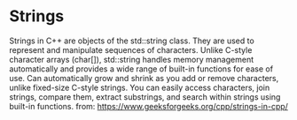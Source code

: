 # Strings

  Strings in C++ are objects of the std::string class. They are used to represent and manipulate sequences of characters.
  Unlike C-style character arrays (char[]), std::string handles memory management automatically and provides a wide range of built-in functions for ease of use.
  Can automatically grow and shrink as you add or remove characters, unlike fixed-size C-style strings.
  You can easily access characters, join strings, compare them, extract substrings, and search within strings using built-in functions.
from: <https://www.geeksforgeeks.org/cpp/strings-in-cpp/>
